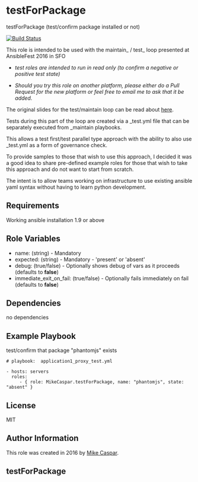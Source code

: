 testForPackage
=============================

testForPackage (test/confirm package installed or not)


[![Build Status](https://travis-ci.org/MikeCaspar/testForPackage.svg?branch=master)](https://travis-ci.org/MikeCaspar/testForPackage)


This role is intended to be used with the maintain_ / test_ loop presented at AnsibleFest 2016 in SFO

- *test roles are intended to run in read only (to confirm a negative or positive test state)*

- *Should you try this role on another platform, please either do a Pull Request for the new platform or feel free to email me to ask that it be added.*


The original slides for the test/maintain loop can be read about [here](http://www.slideshare.net/MikeCaspar/testing-for-infrastructure-as-code-for-ansiblefest-2016-64540514).

Tests during this part of the loop are created via a _test.yml file that can be separately executed from _maintain playbooks.

This allows a test first/test parallel type approach with the ability to also use _test.yml as a form of governance check.

To provide samples to those that wish to use this approach, I decided it was a good idea to share pre-defined example roles for those that wish to take this approach and do not want to start from scratch.

The intent is to allow teams working on infrastructure to use existing ansible yaml syntax without having to learn python development.

Requirements
------------

Working ansible installation 1.9 or above

Role Variables
--------------

* name: (string) - Mandatory
* expected: (string) - Mandatory - 'present' or 'absent'
* debug: (true/false) - Optionally shows debug of vars as it proceeds (defaults to **false**) 
* immediate_exit_on_fail: (true/false) - Optionally fails immediately on fail (defaults to **false**)

Dependencies
------------

no dependencies

Example Playbook
----------------

test/confirm that package "phantomjs" exists

    # playbook:  application1_proxy_test.yml
    
    - hosts: servers
      roles:
         - { role: MikeCaspar.testForPackage, name: "phantomjs", state: "absent" }
     
## License

MIT

## Author Information

This role was created in 2016 by [Mike Caspar](http://www.caspar.com/).

## testForPackage

